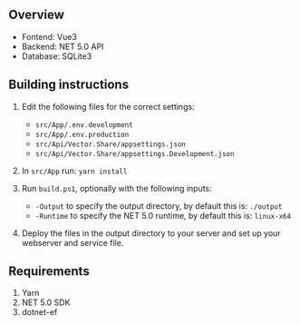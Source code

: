 ## Overview
- Fontend: Vue3
- Backend: NET 5.0 API
- Database: SQLite3

## Building instructions
1. Edit the following files for the correct settings:
    - `src/App/.env.development`
    - `src/App/.env.production`
    - `src/Api/Vector.Share/appsettings.json`
    - `src/Api/Vector.Share/appsettings.Development.json`

2. In `src/App` run: `yarn install`

3. Run `build.ps1`, optionally with the following inputs:
   - `-Output` to specify the output directory, by default this is: `./output`
   - `-Runtime` to specify the NET 5.0 runtime, by default this is: `linux-x64`

4. Deploy the files in the output directory to your server and set up your webserver and service file.

## Requirements
1. Yarn
2. NET 5.0 SDK
3. dotnet-ef